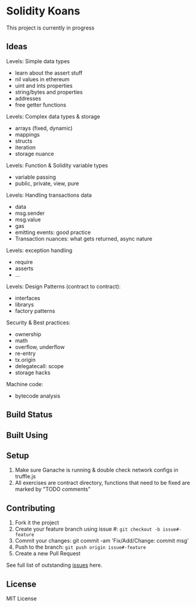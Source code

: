 # Solidity Koans
This project is currently in progress

## Ideas

Levels: Simple data types
- learn about the assert stuff
- nil values in ethereum
- uint and ints properties
- string/bytes and properties
- addresses
- free getter functions

Levels: Complex data types & storage
- arrays (fixed, dynamic)
- mappings
- structs 
- iteration
- storage nuance

Levels: Function & Solidity variable types
- variable passing
- public, private, view, pure

Levels: Handling transactions data
- data
- msg.sender
- msg.value
- gas
- emitting events: good practice
- Transaction nuances: what gets returned, async nature

Levels: exception handling
- require
- asserts
- ...

Levels: Design Patterns (contract to contract):
- interfaces
- librarys
- factory patterns

Security & Best practices: 
- ownership
- math
- overflow, underflow
- re-entry
- tx.origin
- delegatecall: scope
- storage hacks

Machine code: 
- bytecode analysis

## Build Status

## Built Using

## Setup
 1. Make sure Ganache is running & double check network configs in truffle.js
 2. All exercises are contract directory, functions that need to be fixed are marked by "TODO comments"

## Contributing

 1. Fork it the project
 2. Create your feature branch using issue #: `git checkout -b issue#-feature`
 3. Commit your changes: git commit -am 'Fix/Add/Change: commit msg'
 4. Push to the branch: `git push origin issue#-feature`
 5. Create a new Pull Request

See full list of outstanding [issues](https://github.com/nczhu/soliditykoans/issues) here.

## License
MIT License
